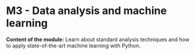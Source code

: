 # M3 - Data analysis and machine learning

**Content of the module:** Learn about standard analysis techniques and how to apply state-of-the-art machine learning with Python.
